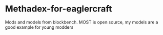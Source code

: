 # Methadex-for-eaglercraft
Mods and models from blockbench. MOST is open source, my models are a good example for young modders
